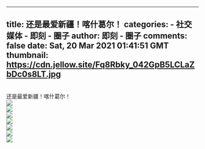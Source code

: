 
---
title: 还是最爱新疆！喀什葛尔！
categories: 
    - 社交媒体
    - 即刻 - 圈子
author: 即刻 - 圈子
comments: false
date: Sat, 20 Mar 2021 01:41:51 GMT
thumbnail: https://cdn.jellow.site/Fq8Rbky_042GpB5LCLaZbDc0s8LT.jpg
---

<div>   
<br>还是最爱新疆！喀什葛尔！<br><picture><source srcset="https://cdn.jellow.site/Fq8Rbky_042GpB5LCLaZbDc0s8LT.jpg/strip/format/webp" type="image/webp"><source srcset="https://cdn.jellow.site/Fq8Rbky_042GpB5LCLaZbDc0s8LT.jpg" type="image/jpeg"><img referrerpolicy="no-referrer" src="https://cdn.jellow.site/Fq8Rbky_042GpB5LCLaZbDc0s8LT.jpg"></picture><br><picture><source srcset="https://cdn.jellow.site/Fjzs7zaHnlwKcRDa3iWAT9pugkbS.jpg/strip/format/webp" type="image/webp"><source srcset="https://cdn.jellow.site/Fjzs7zaHnlwKcRDa3iWAT9pugkbS.jpg" type="image/jpeg"><img referrerpolicy="no-referrer" src="https://cdn.jellow.site/Fjzs7zaHnlwKcRDa3iWAT9pugkbS.jpg"></picture><br><picture><source srcset="https://cdn.jellow.site/Fi_2iJSwab-fWyNAU29gwTDojR2C.jpg/strip/format/webp" type="image/webp"><source srcset="https://cdn.jellow.site/Fi_2iJSwab-fWyNAU29gwTDojR2C.jpg" type="image/jpeg"><img referrerpolicy="no-referrer" src="https://cdn.jellow.site/Fi_2iJSwab-fWyNAU29gwTDojR2C.jpg"></picture><br><picture><source srcset="https://cdn.jellow.site/FmZhdPnmVce9Nnj0L6hCxvg987kq.jpg/strip/format/webp" type="image/webp"><source srcset="https://cdn.jellow.site/FmZhdPnmVce9Nnj0L6hCxvg987kq.jpg" type="image/jpeg"><img referrerpolicy="no-referrer" src="https://cdn.jellow.site/FmZhdPnmVce9Nnj0L6hCxvg987kq.jpg"></picture><br><picture><source srcset="https://cdn.jellow.site/FuPs2xC_9RwZlWe5CB5ONPR6QwMO.jpg/strip/format/webp" type="image/webp"><source srcset="https://cdn.jellow.site/FuPs2xC_9RwZlWe5CB5ONPR6QwMO.jpg" type="image/jpeg"><img referrerpolicy="no-referrer" src="https://cdn.jellow.site/FuPs2xC_9RwZlWe5CB5ONPR6QwMO.jpg"></picture><br><picture><source srcset="https://cdn.jellow.site/Fg2L8hPpIkIW9GnugMufe4__1Lpy.jpg/strip/format/webp" type="image/webp"><source srcset="https://cdn.jellow.site/Fg2L8hPpIkIW9GnugMufe4__1Lpy.jpg" type="image/jpeg"><img referrerpolicy="no-referrer" src="https://cdn.jellow.site/Fg2L8hPpIkIW9GnugMufe4__1Lpy.jpg"></picture><br><picture><source srcset="https://cdn.jellow.site/FqaOdr1mlIPJSmwWfK_xklNkNWFU.jpg/strip/format/webp" type="image/webp"><source srcset="https://cdn.jellow.site/FqaOdr1mlIPJSmwWfK_xklNkNWFU.jpg" type="image/jpeg"><img referrerpolicy="no-referrer" src="https://cdn.jellow.site/FqaOdr1mlIPJSmwWfK_xklNkNWFU.jpg"></picture>  
</div>
            